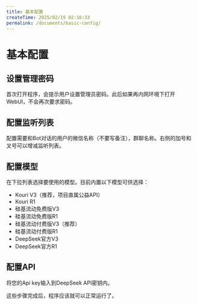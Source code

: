 ```yaml
---
title: 基本配置
createTime: 2025/02/19 02:16:33
permalink: /documents/basic-config/
---
```


# 基本配置

## 设置管理密码
首次打开程序，会提示用户设置管理员密码。此后如果再内网环境下打开WebUI，不会再次要求密码。

## 配置监听列表
配置需要和Bot对话的用户的微信名称（不要写备注），群聊名称。右侧的加号和叉号可以增减监听列表。

## 配置模型
在下拉列表选择要使用的模型。目前内置以下模型可供选择：
- Kouri V3（推荐，项目直属公益API）
- Kouri R1
- 硅基流动免费版V3
- 硅基流动免费版R1
- 硅基流动付费版V3（推荐）
- 硅基流动付费版R1
- DeepSeek官方V3
- DeepSeek官方R1

## 配置API
将您的Api key输入到DeepSeek API密钥内。

这些步骤完成后，程序应该就可以正常运行了。
